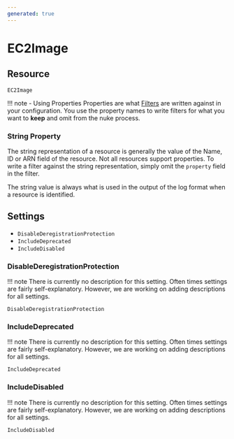 ```yaml
---
generated: true
---
```


# EC2Image


## Resource

```text
EC2Image
```



!!! note - Using Properties
    Properties are what [Filters](../config-filtering.md) are written against in your configuration. You use the property
    names to write filters for what you want to **keep** and omit from the nuke process.

### String Property

The string representation of a resource is generally the value of the Name, ID or ARN field of the resource. Not all
resources support properties. To write a filter against the string representation, simply omit the `property` field in
the filter.

The string value is always what is used in the output of the log format when a resource is identified.

## Settings

- `DisableDeregistrationProtection`
- `IncludeDeprecated`
- `IncludeDisabled`


### DisableDeregistrationProtection

!!! note
    There is currently no description for this setting. Often times settings are fairly self-explanatory. However, we
    are working on adding descriptions for all settings.

```text
DisableDeregistrationProtection
```


### IncludeDeprecated

!!! note
    There is currently no description for this setting. Often times settings are fairly self-explanatory. However, we
    are working on adding descriptions for all settings.

```text
IncludeDeprecated
```


### IncludeDisabled

!!! note
    There is currently no description for this setting. Often times settings are fairly self-explanatory. However, we
    are working on adding descriptions for all settings.

```text
IncludeDisabled
```

